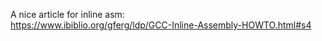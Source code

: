 A nice article for inline asm:  
https://www.ibiblio.org/gferg/ldp/GCC-Inline-Assembly-HOWTO.html#s4